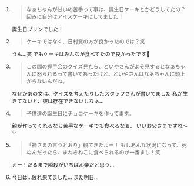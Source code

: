 1. > なぁちゃんが甘いの苦手って事は、誕生日ケーキとかどうしてたの？ 因みに自分はアイスケーキにしてました！

   誕生日プリンでした！

2. > ケーキではなく、日村賞の方が良かったのでは？笑

   うん…笑 でもケーキはみんなが食べてたので良かったです🍰

3. > この間の握手会のクイズ見たら、どいやさんがよそ見するとなぁちゃんに怒られるって書いてあったけど、どいやさんはなぁちゃんに頭上がらないんだね。

   なぜかあの文は、クイズを考えたりしたスタッフさんが書いてました 私が生きてないと、彼は存在できないしなぁ…

4. > 子供達の誕生日にチョコケーキを作ってます。

   親が作ってくれるなら苦手なケーキでも食べるなぁ。 いいお父さまですね〜✨

5. > 「神さまの言うとおり」観てきたよー！ もしあんな状況になって、死ぬんだったら、まねきねこに食べられるのが一番まし！笑

   えー！だるまで瞬殺がいちばん楽だと思う…

6. 今日は…疲れ果てました… また明日…

